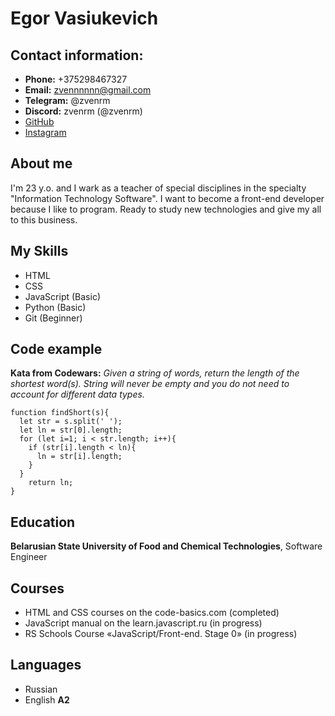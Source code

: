 # Egor Vasiukevich

## Contact information:

* **Phone:** +375298467327
* **Email:** zvennnnnn@gmail.com
* **Telegram:** @zvenrm
* **Discord:** zvenrm (@zvenrm)
* [GitHub](https://github.com/zvenrm)
* [Instagram](https://www.instagram.com/egor.vasiukevich/)

## About me

I'm 23 y.o. and I wark as a teacher of special disciplines in the specialty "Information Technology Software". I want to become a front-end developer because I like to program. Ready to study new technologies and give my all to this business.

## My Skills

* HTML
* CSS
* JavaScript (Basic)
* Python (Basic)
* Git (Beginner)

## Code example

**Kata from Codewars:** *Given a string of words, return the length of the shortest word(s). String will never be empty and you do not need to account for different data types.*

```
function findShort(s){
  let str = s.split(' ');
  let ln = str[0].length;
  for (let i=1; i < str.length; i++){
    if (str[i].length < ln){
      ln = str[i].length;
    }
  }
    return ln;
}
```

## Education

**Belarusian State University of Food and Chemical Technologies**, Software Engineer

## Courses

* HTML and CSS courses on the code-basics.com (completed)
* JavaScript manual on the learn.javascript.ru (in progress)
* RS Schools Course «JavaScript/Front-end. Stage 0» (in progress)

## Languages

* Russian
* English **A2**
